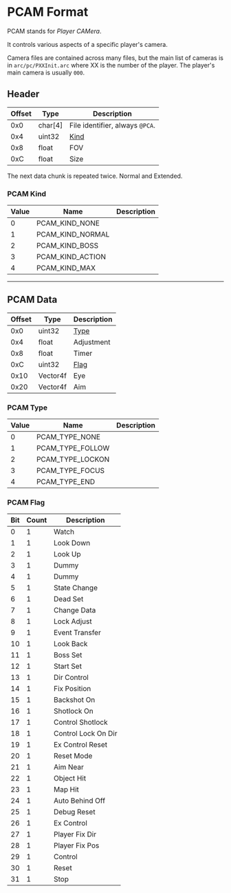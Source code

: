 # PCAM Format

PCAM stands for *Player CAMera*.

It controls various aspects of a specific player's camera.

Camera files are contained across many files, but the main list of cameras is in `arc/pc/PXXInit.arc` where XX is the number of the player.
The player's main camera is usually `000`.

## Header

| Offset | Type  | Description
|--------|-------|------------
| 0x0     | char[4]   | File identifier, always `@PCA`.
| 0x4     | uint32  | [Kind](#PCAM-Kind)
| 0x8     | float  | FOV
| 0xC     | float  | Size

The next data chunk is repeated twice. Normal and Extended.

### PCAM Kind

| Value | Name  | Description
|--------|-------|------------
| 0     | PCAM_KIND_NONE   | 
| 1     | PCAM_KIND_NORMAL   | 
| 2     | PCAM_KIND_BOSS   | 
| 3     | PCAM_KIND_ACTION   | 
| 4     | PCAM_KIND_MAX   | 

---

## PCAM Data

| Offset | Type  | Description
|--------|-------|------------
| 0x0     | uint32   | [Type](#PCAM-Type)
| 0x4     | float   | Adjustment
| 0x8     | float   | Timer
| 0xC     | uint32   | [Flag](#PCAM-Flag)
| 0x10     | Vector4f   | Eye
| 0x20     | Vector4f   | Aim

### PCAM Type

| Value | Name  | Description
|--------|-------|------------
| 0     | PCAM_TYPE_NONE   | 
| 1     | PCAM_TYPE_FOLLOW   | 
| 2     | PCAM_TYPE_LOCKON   | 
| 3     | PCAM_TYPE_FOCUS   | 
| 4     | PCAM_TYPE_END   | 

### PCAM Flag

| Bit | Count | Description 
|-----|-------|-------------
|  0 | 1 | Watch
|  1 | 1 | Look Down
|  2 | 1 | Look Up
|  3 | 1 | Dummy
|  4 | 1 | Dummy
|  5 | 1 | State Change
|  6 | 1 | Dead Set
|  7 | 1 | Change Data
|  8 | 1 | Lock Adjust
|  9 | 1 | Event Transfer
| 10 | 1 | Look Back
| 11 | 1 | Boss Set
| 12 | 1 | Start Set
| 13 | 1 | Dir Control
| 14 | 1 | Fix Position
| 15 | 1 | Backshot On
| 16 | 1 | Shotlock On
| 17 | 1 | Control Shotlock
| 18 | 1 | Control Lock On Dir
| 19 | 1 | Ex Control Reset
| 20 | 1 | Reset Mode
| 21 | 1 | Aim Near
| 22 | 1 | Object Hit
| 23 | 1 | Map Hit
| 24 | 1 | Auto Behind Off
| 25 | 1 | Debug Reset
| 26 | 1 | Ex Control
| 27 | 1 | Player Fix Dir
| 28 | 1 | Player Fix Pos
| 29 | 1 | Control
| 30 | 1 | Reset
| 31 | 1 | Stop
